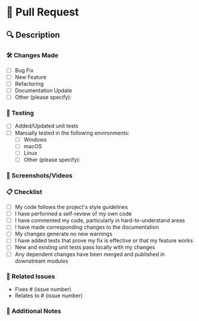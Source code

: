 # 📝 Pull Request

## 🔍 Description
<!-- A clear and concise description of the changes in this pull request. -->

### 🛠 Changes Made
- [ ] Bug Fix
- [ ] New Feature
- [ ] Refactoring
- [ ] Documentation Update
- [ ] Other (please specify): 

### 🧪 Testing
- [ ] Added/Updated unit tests
- [ ] Manually tested in the following environments:
  - [ ] Windows
  - [ ] macOS
  - [ ] Linux
  - [ ] Other (please specify):

### 📸 Screenshots/Videos
<!-- If applicable, add screenshots or screen recordings to help explain your changes. -->

### 📋 Checklist
- [ ] My code follows the project's style guidelines
- [ ] I have performed a self-review of my own code
- [ ] I have commented my code, particularly in hard-to-understand areas
- [ ] I have made corresponding changes to the documentation
- [ ] My changes generate no new warnings
- [ ] I have added tests that prove my fix is effective or that my feature works
- [ ] New and existing unit tests pass locally with my changes
- [ ] Any dependent changes have been merged and published in downstream modules

### 🚀 Related Issues
<!-- List any related issues here using the #issue_number format. -->
- Fixes # (issue number)
- Relates to # (issue number)

### 📝 Additional Notes
<!-- Add any other relevant information here. -->
